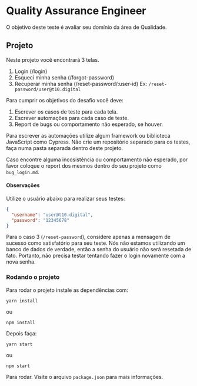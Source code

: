 # Quality Assurance Engineer

O objetivo deste teste é avaliar seu domínio da área de Qualidade.

## Projeto

Neste projeto você encontrará 3 telas.

1. Login (/login)
2. Esqueci minha senha (/forgot-password)
3. Recuperar minha senha (/reset-password/:user-id) Ex: `/reset-password/user@t10.digital`

Para cumprir os objetivos do desafio você deve:

1. Escrever os casos de teste para cada tela.
2. Escrever automações para cada caso de teste.
3. Report de bugs ou comportamento não esperado, se houver.

Para escrever as automações utilize algum framework ou biblioteca JavaScript como Cypress. Não crie um repositório separado para os testes, faça numa pasta separada dentro deste projeto.

Caso encontre alguma incosistência ou comportamento não esperado, por favor coloque o report dos mesmos dentro do seu projeto como `bug_login.md`.

#### Observações

Utilize o usuário abaixo para realizar seus testes:

```json
{
  "username": "user@t10.digital",
  "password": "12345678"
}
```

Para o caso 3 (`/reset-password`), considere apenas a mensagem de sucesso como satisfatório para seu teste. Nós não estamos utilizando um banco de dados de verdade, então a senha do usuário não será resetada de fato. Portanto, não precisa testar tentando fazer o login novamente com a nova senha.

### Rodando o projeto

Para rodar o projeto instale as dependências com:

```
yarn install
```

ou

```
npm install
```

Depois faça:

```
yarn start
```

ou

```
npm start
```

Para rodar. Visite o arquivo `package.json` para mais informações.

